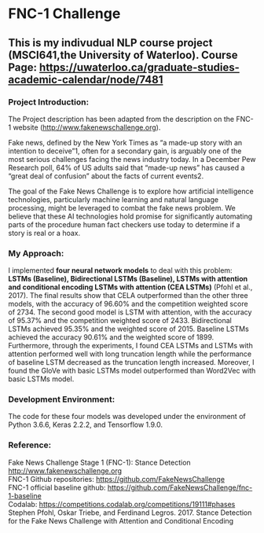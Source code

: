 # FNC-1 Challenge
## This is my indivudual NLP course project (MSCI641,the University of Waterloo). Course Page: https://uwaterloo.ca/graduate-studies-academic-calendar/node/7481

### Project Introduction:<br /> 
The Project description has been adapted from the description on the FNC-1 website (http://www.fakenewschallenge.org). 

Fake news, defined by the New York Times as “a made-up story with an intention to deceive”1, often for a secondary gain, is arguably one of the most serious challenges facing the news industry today. In a December Pew Research poll, 64% of US adults said that “made-up news” has caused a “great deal of confusion” about the facts of current events2. 
 
The goal of the Fake News Challenge is to explore how artificial intelligence technologies, particularly machine learning and natural language processing, might be leveraged to combat the fake news problem. We believe that these AI technologies hold promise for significantly automating parts of the procedure human fact checkers use today to determine if a story is real or a hoax.


### My Approach:<br /> 
I implemented **four neural network models** to deal with this problem:  **LSTMs (Baseline), Bidirectional LSTMs (Baseline), LSTMs with attention and conditional encoding LSTMs with attention (CEA LSTMs)** (Pfohl et al., 2017). The final results show that CELA outperformed than the other three models, with the accuracy of 96.60% and the competition weighted score of 2734.  The second good model is LSTM with attention, with the accuracy of 95.37% and the competition weighted score of 2433. Bidirectional LSTMs achieved 95.35% and the weighted score of 2015. Baseline LSTMs achieved the accuracy 90.61% and the weighted score of 1899. Furthermore, through the experiments, I found CEA LSTMs and LSTMs with attention performed well with long truncation length while the performance of baseline LSTM decreased as the truncation length increased. Moreover, I found the GloVe with basic LSTMs model outperformed than Word2Vec with basic LSTMs model.  

### Development Environment:<br />
The code for these four models was developed under the environment of Python 3.6.6, Keras 2.2.2, and Tensorflow 1.9.0.

### Reference:<br /> 
Fake News Challenge Stage 1 (FNC-1): Stance Detection http://www.fakenewschallenge.org <br /> 
FNC-1 Github repositories: https://github.com/FakeNewsChallenge <br />
FNC-1 official baseline github: https://github.com/FakeNewsChallenge/fnc-1-baseline <br />
Codalab: https://competitions.codalab.org/competitions/19111#phases <br />
Stephen Pfohl, Oskar Triebe, and Ferdinand Legros. 2017. Stance Detection for the Fake News Challenge with Attention and Conditional Encoding
 
